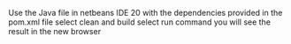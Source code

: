 Use the Java file in netbeans IDE 20 with the dependencies provided in the pom.xml file
select clean and build 
select run command
you will see the result in the new browser
